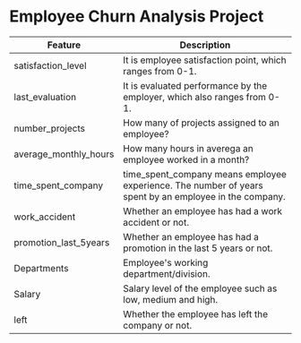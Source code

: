 # Employee Churn Analysis Project


|Feature | Description
| --- | --- |
|satisfaction_level| It is employee satisfaction point, which ranges from 0-1.|
|last_evaluation| It is evaluated performance by the employer, which also ranges from 0-1.|
|number_projects| How many of projects assigned to an employee?|
|average_monthly_hours| How many hours in averega an employee worked in a month?|
|time_spent_company| time_spent_company means employee experience. The number of years spent by an employee in the company.|
|work_accident| Whether an employee has had a work accident or not.|
|promotion_last_5years| Whether an employee has had a promotion in the last 5 years or not.|
|Departments| Employee's working department/division.|
|Salary| Salary level of the employee such as low, medium and high.|
|left| Whether the employee has left the company or not.|